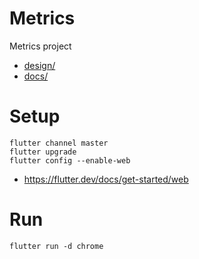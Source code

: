 # Metrics 

Metrics project

- [design/](design/)
- [docs/](docs/)

# Setup

```
flutter channel master
flutter upgrade
flutter config --enable-web
```

- https://flutter.dev/docs/get-started/web

# Run

`flutter run -d chrome`
